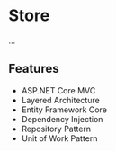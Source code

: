 # Store
...
## Features
* ASP.NET Core MVC
* Layered Architecture
* Entity Framework Core
* Dependency Injection
* Repository Pattern
* Unit of Work Pattern
